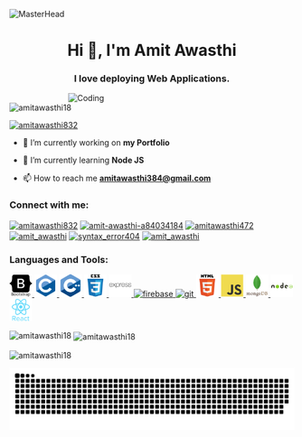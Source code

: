 ![MasterHead](https://raw.githubusercontent.com/PolarBearGG/PolarBearGG/master/web-developer.gif)
<h1 align="center">Hi 👋, I'm Amit Awasthi</h1>
<h3 align="center">I love deploying Web Applications.</h3>
<img align="right" alt="Coding" width="400" src="https://rishavchanda.github.io/images/programmer.gif">

<p align="left"> <img src="https://komarev.com/ghpvc/?username=amitawasthi18&label=Profile%20views&color=0e75b6&style=flat" alt="amitawasthi18" /> </p>

<p align="left"> <a href="https://twitter.com/amitawasthi832" target="blank"><img src="https://img.shields.io/twitter/follow/amitawasthi832?logo=twitter&style=for-the-badge" alt="amitawasthi832" /></a> </p>

- 🔭 I’m currently working on **my Portfolio**

- 🌱 I’m currently learning **Node JS**

- 📫 How to reach me **amitawasthi384@gmail.com**

<h3 align="left">Connect with me:</h3>
<p align="left">
<a href="https://twitter.com/amitawasthi832" target="blank"><img align="center" src="https://raw.githubusercontent.com/rahuldkjain/github-profile-readme-generator/master/src/images/icons/Social/twitter.svg" alt="amitawasthi832" height="30" width="40" /></a>
<a href="https://linkedin.com/in/amit-awasthi-a84034184" target="blank"><img align="center" src="https://raw.githubusercontent.com/rahuldkjain/github-profile-readme-generator/master/src/images/icons/Social/linked-in-alt.svg" alt="amit-awasthi-a84034184" height="30" width="40" /></a>
<a href="https://instagram.com/amitawasthi472" target="blank"><img align="center" src="https://raw.githubusercontent.com/rahuldkjain/github-profile-readme-generator/master/src/images/icons/Social/instagram.svg" alt="amitawasthi472" height="30" width="40" /></a>
<a href="https://www.codechef.com/users/amit_awasthi" target="blank"><img align="center" src="https://cdn.jsdelivr.net/npm/simple-icons@3.1.0/icons/codechef.svg" alt="amit_awasthi" height="30" width="40" /></a>
<a href="https://codeforces.com/profile/syntax_error404" target="blank"><img align="center" src="https://raw.githubusercontent.com/rahuldkjain/github-profile-readme-generator/master/src/images/icons/Social/codeforces.svg" alt="syntax_error404" height="30" width="40" /></a>
<a href="https://www.leetcode.com/amit_awasthi" target="blank"><img align="center" src="https://raw.githubusercontent.com/rahuldkjain/github-profile-readme-generator/master/src/images/icons/Social/leet-code.svg" alt="amit_awasthi" height="30" width="40" /></a>
</p>

<h3 align="left">Languages and Tools:</h3>
<p align="left"> <a href="https://getbootstrap.com" target="_blank" rel="noreferrer"> <img src="https://raw.githubusercontent.com/devicons/devicon/master/icons/bootstrap/bootstrap-plain-wordmark.svg" alt="bootstrap" width="40" height="40"/> </a> <a href="https://www.cprogramming.com/" target="_blank" rel="noreferrer"> <img src="https://raw.githubusercontent.com/devicons/devicon/master/icons/c/c-original.svg" alt="c" width="40" height="40"/> </a> <a href="https://www.w3schools.com/cpp/" target="_blank" rel="noreferrer"> <img src="https://raw.githubusercontent.com/devicons/devicon/master/icons/cplusplus/cplusplus-original.svg" alt="cplusplus" width="40" height="40"/> </a> <a href="https://www.w3schools.com/css/" target="_blank" rel="noreferrer"> <img src="https://raw.githubusercontent.com/devicons/devicon/master/icons/css3/css3-original-wordmark.svg" alt="css3" width="40" height="40"/> </a> <a href="https://expressjs.com" target="_blank" rel="noreferrer"> <img src="https://raw.githubusercontent.com/devicons/devicon/master/icons/express/express-original-wordmark.svg" alt="express" width="40" height="40"/> </a> <a href="https://firebase.google.com/" target="_blank" rel="noreferrer"> <img src="https://www.vectorlogo.zone/logos/firebase/firebase-icon.svg" alt="firebase" width="40" height="40"/> </a> <a href="https://git-scm.com/" target="_blank" rel="noreferrer"> <img src="https://www.vectorlogo.zone/logos/git-scm/git-scm-icon.svg" alt="git" width="40" height="40"/> </a> <a href="https://www.w3.org/html/" target="_blank" rel="noreferrer"> <img src="https://raw.githubusercontent.com/devicons/devicon/master/icons/html5/html5-original-wordmark.svg" alt="html5" width="40" height="40"/> </a> <a href="https://developer.mozilla.org/en-US/docs/Web/JavaScript" target="_blank" rel="noreferrer"> <img src="https://raw.githubusercontent.com/devicons/devicon/master/icons/javascript/javascript-original.svg" alt="javascript" width="40" height="40"/> </a> <a href="https://www.mongodb.com/" target="_blank" rel="noreferrer"> <img src="https://raw.githubusercontent.com/devicons/devicon/master/icons/mongodb/mongodb-original-wordmark.svg" alt="mongodb" width="40" height="40"/> </a> <a href="https://nodejs.org" target="_blank" rel="noreferrer"> <img src="https://raw.githubusercontent.com/devicons/devicon/master/icons/nodejs/nodejs-original-wordmark.svg" alt="nodejs" width="40" height="40"/> </a> <a href="https://reactjs.org/" target="_blank" rel="noreferrer"> <img src="https://raw.githubusercontent.com/devicons/devicon/master/icons/react/react-original-wordmark.svg" alt="react" width="40" height="40"/> </a> </p>

<p><img align="left" src="https://github-readme-stats-sigma-five.vercel.app/api/top-langs?username=amitawasthi18&show_icons=true&locale=en&layout=compact" alt="amitawasthi18" /></p>

<p>&nbsp;<img align="center" src="https://github-readme-stats-sigma-five.vercel.app/api?username=amitawasthi18&show_icons=true&locale=en" alt="amitawasthi18" /></p>

<p><img align="center" src="https://github-readme-streak-stats.herokuapp.com/?user=amitawasthi18&" alt="amitawasthi18" /></p>
<p align="center">
  <img  src="https://raw.githubusercontent.com/Elanza-48/Elanza-48/main/resources/img/github-contribution-grid-snake.svg"
    alt="example" />
</p>
